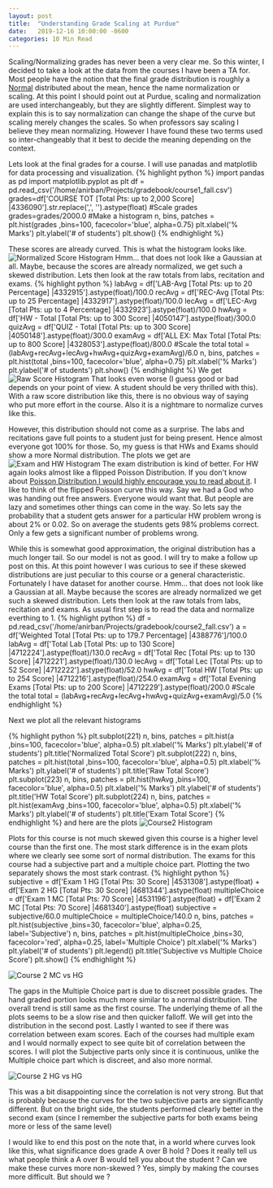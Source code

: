 ```yaml
---
layout: post
title:  "Understanding Grade Scaling at Purdue"
date:   2019-12-16 10:00:00 -0600
categories: 10 Min Read
---
```

Scaling/Normalizing grades has never been a very clear me. So this winter, I decided to take a look at the data from the courses I have been a TA for. Most people have the notion that the final grade distribution is roughly a [Normal](https://en.wikipedia.org/wiki/Normal_distribution) distributed about the mean, hence the name normalization or scaling. At this point I should point out at Purdue, scaling and normalization are used interchangeably, but they are slightly different. Simplest way to explain this is to say normalization can change the shape of the curve but scaling merely changes the scales. So when professors say scaling I believe they mean normalizing. However I have found these two terms used so inter-changeably that it best to decide the meaning depending on the context.

Lets look at the final grades for a course. I will use panadas and matplotlib for data processing and visualization.
{% highlight python %}
import pandas as pd
import matplotlib.pyplot as plt
df = pd.read_csv('/home/anirban/Projects/gradebook/course1_fall.csv') 
grades=df['COURSE TOT [Total Pts: up to 2,000 Score] |4336090'].str.replace(',', '').astype(float)
#Scale grades
grades=grades/2000.0
#Make a histogram
n, bins, patches = plt.hist(grades ,bins=100, facecolor='blue', alpha=0.75)
plt.xlabel('% Marks')
plt.ylabel('# of students')
plt.show()
{% endhighlight %}

These scores are already curved. This is what the histogram looks like. 
![Normalized Score Histogram]({{site.url}}{{site.baseurl}}/images/gradebook/norm_cum_sc.png)
Hmm... that does not look like a Gaussian at all. Maybe, because the scores are already normalized, we get such a skewed distribution. Lets then look at the raw totals from labs, recitation and exams. 
{% highlight python %}
labAvg = df['LAB-Avg [Total Pts: up to 20 Percentage] |4332915'].astype(float)/100.0
recAvg = df['REC-Avg [Total Pts: up to 25 Percentage] |4332917'].astype(float)/100.0
lecAvg = df['LEC-Avg [Total Pts: up to 4 Percentage] |4332923'].astype(float)/100.0
hwAvg = df['HW - Total [Total Pts: up to 300 Score] |4050147'].astype(float)/300.0
quizAvg = df['QUIZ - Total [Total Pts: up to 300 Score] |4050148'].astype(float)/300.0
examAvg = df['ALL EX: Max Total [Total Pts: up to 800 Score] |4328053'].astype(float)/800.0
#Scale the total
total = (labAvg+recAvg+lecAvg+hwAvg+quizAvg+examAvg)/6.0
n, bins, patches = plt.hist(total ,bins=100, facecolor='blue', alpha=0.75)
plt.xlabel('% Marks')
plt.ylabel('# of students')
plt.show()
{% endhighlight %}
We get 
![Raw Score Histogram]({{site.url}}{{site.baseurl}}/images/gradebook/cum_sc.png)
That looks even worse (I guess good or bad depends on your point of view. A student should be very thrilled with this). With a raw score distribution like this, there is no obvious way of saying who put more effort in the course. Also it is a nightmare to normalize curves like this.

However, this distribution should not come as a surprise. The labs and recitations gave full points to a student just for being present. Hence almost everyone got 100% for those. So, my guess is that HWs and Exams should show a more Normal distribution. The plots we get are 
![Exam and HW Histogram]({{site.url}}{{site.baseurl}}/images/gradebook/exam_hw_raw.png)
The exam distribution is kind of better. For HW again looks almost like a flipped Poisson Distribution. If you don't know about [Poisson Distribution I would highly encourage you to read about it](https://en.wikipedia.org/wiki/Poisson_distribution). I like to think of the flipped Poisson curve this way. Say we had a God who was handing out free answers. Everyone would want that. But people are lazy and sometimes other things can come in the way. So lets say the probability that a student gets answer for a particular HW problem wrong is about 2% or 0.02. So on average the students gets 98% problems correct. Only a few gets a significant number of problems wrong. 


While this is somewhat good approximation, the original distribution has a much longer tail. So our model is not as good. I will try to make a follow up post on this. At this point however I was curious to see if these skewed distributions are just peculiar to this course or a general characteristic. Fortunately I have dataset for another course.
Hmm... that does not look like a Gaussian at all. Maybe because the scores are already normalized we get such a skewed distribution. Lets then look at the raw totals from labs, recitation and exams. As usual first step is to read the data and normalize everthing to 1. 
{% highlight python %}
df = pd.read_csv('/home/anirban/Projects/gradebook/course2_fall.csv') 
a = df['Weighted Total [Total Pts: up to 179.7 Percentage] |4388776']/100.0
labAvg = df['Total Lab [Total Pts: up to 130 Score] |4712224'].astype(float)/130.0
recAvg = df['Total Rec [Total Pts: up to 130 Score] |4712221'].astype(float)/130.0
lecAvg = df['Total Lec [Total Pts: up to 52 Score] |4712222'].astype(float)/52.0
hwAvg = df['Total HW [Total Pts: up to 254 Score] |4712216'].astype(float)/254.0
examAvg = df['Total Evening Exams [Total Pts: up to 200 Score] |4712229'].astype(float)/200.0
#Scale the total
total = (labAvg+recAvg+lecAvg+hwAvg+quizAvg+examAvg)/5.0
{% endhighlight %}

Next we plot all the relevant histograms

{% highlight python %}
plt.subplot(221)
n, bins, patches = plt.hist(a ,bins=100, facecolor='blue', alpha=0.5)
plt.xlabel('% Marks')
plt.ylabel('# of students')
plt.title('Normalized Total Score')
plt.subplot(222)
n, bins, patches = plt.hist(total ,bins=100, facecolor='blue', alpha=0.5)
plt.xlabel('% Marks')
plt.ylabel('# of students')
plt.title('Raw Total Score')
plt.subplot(223)
n, bins, patches = plt.hist(hwAvg ,bins=100, facecolor='blue', alpha=0.5)
plt.xlabel('% Marks')
plt.ylabel('# of students')
plt.title('HW Total Score')
plt.subplot(224)
n, bins, patches = plt.hist(examAvg ,bins=100, facecolor='blue', alpha=0.5)
plt.xlabel('% Marks')
plt.ylabel('# of students')
plt.title('Exam Total Score')
{% endhighlight %}
and here are the plots 
![Course2 Histogram]({{site.url}}{{site.baseurl}}/images/gradebook/course2_plots.png)

Plots for this course is not much skewed given this course is a higher level course than the first one. The most stark difference is in the exam plots where we clearly see some sort of normal distribution. The exams for this course had a subjective part and a multiple choice part. Plotting the two separately shows the most stark contrast.
{% highlight python %}
subjective = df['Exam 1 HG [Total Pts: 30 Score] |4531308'].astype(float) + df['Exam 2 HG [Total Pts: 30 Score] |4681344'].astype(float)
multipleChoice = df['Exam 1 MC [Total Pts: 70 Score] |4531196'].astype(float) + df['Exam 2 MC [Total Pts: 70 Score] |4681340'].astype(float)
subjective = subjective/60.0
multipleChoice = multipleChoice/140.0
n, bins, patches = plt.hist(subjective ,bins=30, facecolor='blue', alpha=0.25, label='Subjective')
n, bins, patches = plt.hist(multipleChoice ,bins=30, facecolor='red', alpha=0.25, label='Multiple Choice')
plt.xlabel('% Marks')
plt.ylabel('# of students')
plt.legend()
plt.title('Subjective vs Multiple Choice Score')
plt.show()
{% endhighlight %}

![Course 2 MC vs HG]({{site.url}}{{site.baseurl}}/images/gradebook/course2_subjectiveVsMc.png)

The gaps in the Multiple Choice part is due to discreet possible grades. The hand graded portion looks much more similar to  a normal distribution. The overall trend is still same as the first course. The underlying theme of all the plots seems to be a slow rise and then quicker falloff. We will get into the distribution in the second post. 
Lastly I wanted to see if there was correlation between exam scores. Each of the courses had multiple exam and I would normally expect to see quite bit of correlation between the scores. I will plot the Subjective parts only since it is continuous, unlike the Multiple choice part which is discreet, and also more normal. 

![Course 2 HG vs HG]({{site.url}}{{site.baseurl}}/images/gradebook/course2_subjectiveVssubjective.png)

This was a bit disappointing since the correlation is not very strong. But that is probably because the curves for the two subjective parts are significantly different. But on the bright side, the students performed clearly better in the second exam (since I remember the subjective parts for both exams being more or less of the same level)

I would like to end this post on the note that, in a world where curves look like this, what significance does grade A over B hold ? Does it really tell us what people think a A over B would tell you about the student ? Can we make these curves more non-skewed ? Yes, simply by making the courses more difficult. But should we ? 


[jekyll-docs]: https://jekyllrb.com/docs/home
[jekyll-gh]:   https://github.com/jekyll/jekyll
[jekyll-talk]: https://talk.jekyllrb.com/
